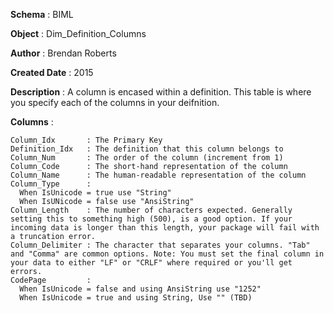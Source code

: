 <div id="pagecontent">
<p><strong>Schema</strong>          : BIML</p>
<p><strong>Object</strong>          : Dim_Definition_Columns</p>
<p><strong>Author</strong>          : Brendan Roberts</p>
<p><strong>Created Date</strong>    : 2015</p>
<p><strong>Description</strong>     : A column is encased within a definition. This table is where you specify each of the columns in your deifnition.</p>
<p><strong>Columns</strong>         :</p>
<pre><code>Column_Idx       : The Primary Key
Definition_Idx   : The definition that this column belongs to
Column_Num       : The order of the column (increment from 1)
Column_Code      : The short-hand representation of the column
Column_Name      : The human-readable representation of the column
Column_Type      :
  When IsUnicode = true use "String"
  When IsUNicode = false use "AnsiString"
Column_Length    : The number of characters expected. Generally setting this to something high (500), is a good option. If your incoming data is longer than this length, your package will fail with a truncation error.
Column_Delimiter : The character that separates your columns. "Tab" and "Comma" are common options. Note: You must set the final column in your data to either "LF" or "CRLF" where required or you'll get errors.
CodePage         : 
  When IsUnicode = false and using AnsiString use "1252"
  When IsUnicode = true and using String, Use "" (TBD)
</code></pre>
</div>